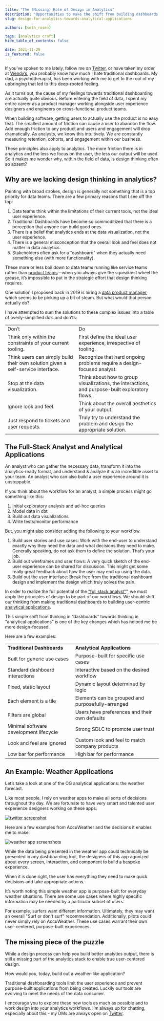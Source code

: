 ```yaml
---
title: "The (Missing) Role of Design in Analytics"
description: "Opportunities to make the shift from building dashboards to designing analytical applications."
slug: design-for-analytics-towards-analytical-applications

authors: [seth_rosen]

tags: [analytics craft]
hide_table_of_contents: false

date: 2021-11-29
is_featured: false
---
```


If you’ve spoken to me lately, follow me on [Twitter](https://twitter.com/sethrosen), or have taken my order at [Wendy’s](https://i.ytimg.com/vi/_oMc4eD9-XM/maxresdefault.jpg), you probably know how much I hate traditional dashboards. My dad, a psychotherapist, has been working with me to get to the root of my upbringing that led to this deep-rooted feeling.

<!--truncate-->

As it turns out, the cause of my feelings towards traditional dashboarding are actually quite obvious. Before entering the field of data, I spent my entire career as a product manager working alongside user experience designers and engineers on cross-functional product teams.

When building software, getting users to actually use the product is no easy feat. The smallest amount of friction can cause a user to abandon the flow. Add enough friction to any product and users and engagement will drop dramatically.  As analysts, we know this intuitively. We are constantly measuring retention, cohorts, and engagement within our business.

These principles also apply to analytics. The more friction there is in analytics and the less we focus on the user, the less our output will be used. So it makes me wonder why, within the field of data, is design thinking often so absent?


## Why are we lacking design thinking in analytics?

Painting with broad strokes, design is generally not something that is a top priority for data teams. There are a few primary reasons that I see off the top:

1. Data teams think within the limitations of their current tools, not the ideal user experience.
2. Traditional Dashboards have become so commoditized that there is a perception that anyone can build good ones.
3. There is a belief that analytics ends at the data visualization, not the user experience.
4. There is a general misconception that the overall look and feel does not matter in data analytics.
5. Stakeholders often ask for a “dashboard” when they actually need something else (with more functionality).

These more or less boil down to data teams running like service teams rather than [product teams](https://locallyoptimistic.com/post/run-your-data-team-like-a-product-team/)—when you always give the squeakiest wheel the grease, it’s impossible to put in the strategic effort that design thinking requires.

One solution I proposed back in 2019 is hiring a [data product manager](https://www.hashpath.com/2019/11/why-your-organization-may-need-a-data-product-manager/), which seems to be picking up a bit of steam. But what would that person actually do?

 I have attempted to sum the solutions to these complex issues into a table of overly-simplified do’s and don’ts:

<table>
  <tr>
   <td>Don’t
   </td>
   <td>Do
   </td>
  </tr>
  <tr>
   <td>Think only within the constraints of your current tooling.
   </td>
   <td>First define the ideal user experience, irrespective of tooling.  
   </td>
  </tr>
  <tr>
   <td>Think users can simply build their own solution given a self-service interface.
   </td>
   <td>Recognize that hard ongoing problems require a design-focused analyst.
   </td>
  </tr>
  <tr>
   <td>Stop at the data visualization.
   </td>
   <td>Think about how to group visualizations, the interactions, and purpose-built exploratory flows.
   </td>
  </tr>
  <tr>
   <td>Ignore look and feel.
   </td>
   <td>Think about the overall aesthetics of your output.
   </td>
  </tr>
  <tr>
   <td>Just respond to tickets and user requests.
   </td>
   <td>Truly try to understand the problem and design the appropriate solution.
   </td>
  </tr>
</table>

## The Full-Stack Analyst and Analytical Applications

An analyst who can gather the necessary data, transform it into the analytics-ready format, and understand & analyze it is an incredible asset to your team. An analyst who can also build a user experience around it is unstoppable.

If you think about the workflow for an analyst, a simple process might go something like this:

1. Initial exploratory analysis and ad-hoc queries
2. Model data in dbt
3. Build out data visualizations
4. Write tests/monitor performance

But, you might also consider adding the following to your workflow.

1. Build user stories and use cases: Work with the end-user to understand exactly why they need the data and what decisions they need to make. Generally speaking, do not ask them to define the solution. That’s your job.
2. Build out wireframes and user flows: A very quick sketch of the end-user experience can be shared for discussion. This might get some really great feedback about how the user may end up using the data.
3. Build out the user interface: Break free from the traditional dashboard design and implement the design which truly solves the pain.

In order to realize the full potential of the ["full stack analyst"](https://roundup.getdbt.com/p/seth-rosen-topcoat)”, we must apply the principles of design to be part of our workflows. We should shift our thinking from making traditional dashboards to building user-centric [analytical applications](https://towardsdatascience.com/the-analytical-application-stack-eead8ce6b70).

This simple shift from thinking in “dashboards” towards thinking in “analytical applications” is one of the key changes which has helped me be more design-focused.

Here are a few examples:


<table>
  <tr>
   <td><strong>Traditional Dashboards</strong>
   </td>
   <td><strong>Analytical Applications</strong>
   </td>
  </tr>
  <tr>
   <td>Built for generic use cases
   </td>
   <td>Purpose-built for specific use cases
   </td>
  </tr>
  <tr>
   <td>Standard dashboard interactions
   </td>
   <td>Interactive based on the desired workflow
   </td>
  </tr>
  <tr>
   <td>Fixed, static layout
   </td>
   <td>Dynamic layout determined by logic
   </td>
  </tr>
  <tr>
   <td>Each element is a tile
   </td>
   <td>Elements can be grouped and purposefully-arranged
   </td>
  </tr>
  <tr>
   <td>Filters are global
   </td>
   <td>Users have preferences and their own defaults
   </td>
  </tr>
  <tr>
   <td>Minimal software development lifecycle
   </td>
   <td>Strong SDLC to promote user trust
   </td>
  </tr>
  <tr>
   <td>Look and feel are ignored
   </td>
   <td>Custom look and feel to match company products
   </td>
  </tr>
  <tr>
   <td>Low bar for performance
   </td>
   <td>High bar for performance
   </td>
  </tr>
</table>


## An Example: Weather Applications

Let’s take a look at one of the OG analytical applications: the weather forecast.

Like most people, I rely on weather apps to make all sorts of decisions throughout the day. We are fortunate  to have very smart and talented user experience designers working on these apps.

[![twitter screenshot](/img/blog/analyst-ux-twitter.png)](https://twitter.com/sethrosen/status/1455176609288396807)

Here are a few examples from AccuWeather and the decisions it enables me to make:

![weather app screenshots](/img/blog/analyst-ux-weather.png)

While the data being presented in the weather app could technically be presented in any dashboarding tool, the designers of this app agonized about every screen, interaction, and component to build a bespoke experience.  

When it is done right, the user has everything they need to make quick decisions and take appropriate actions.

It’s worth noting this simple weather app is purpose-built for everyday weather situations. There are some use cases where highly specific information may be needed by a particular subset of users.

For example, surfers want different information. Ultimately, they may want an overall "Surf or don't surf" recommendation. Additionally, pilots could never simply rely on AccuWeather. These use cases warrant their own user-centered, purpose-built experiences.


## The missing piece of the puzzle

While a design process can help you build better analytics output, there is still a missing part of the analytics stack to enable true user-centered design.

How would you, today, build out a weather-like application?

Traditional dashboarding tools limit the user experience and prevent purpose-built applications from being created. Luckily our tools are evolving to meet the needs of the data consumer.

I encourage you to explore these new tools as much as possible and to work design into your analytics workflows. I’m always up for chatting, especially about this - my DMs are always open on [Twitter](https://twitter.com/sethrosen).
